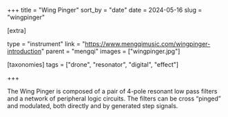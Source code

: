 +++
title = "Wing Pinger"
sort_by = "date"
date = 2024-05-16
slug = "wingpinger"

[extra]

type = "instrument"
link = "https://www.mengqimusic.com/wingpinger-introduction"
parent = "mengqi"
images = ["wingpinger.jpg"]

[taxonomies]
tags = ["drone", "resonator", "digital", "effect"]

+++

The Wing Pinger is composed of a pair of 4-pole resonant low pass filters and a network of peripheral logic circuits. The filters can be cross “pinged” and modulated, both directly and by generated step signals.